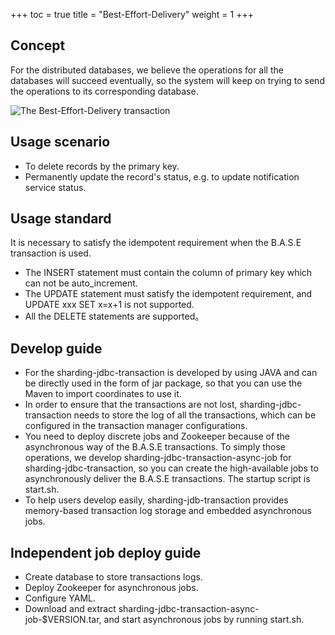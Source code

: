 +++
toc = true
title = "Best-Effort-Delivery"
weight = 1
+++

## Concept

For the distributed databases, we believe the operations for all the databases will succeed eventually, so the system will keep on trying to send the operations to its corresponding database.

![The Best-Effort-Delivery transaction](http://ovfotjrsi.bkt.clouddn.com/docs/img/architecture-soft-transaction-bed.png)

## Usage scenario

* To delete records by the primary key.
* Permanently update the record's status, e.g. to update notification service status.

## Usage standard

It is necessary to satisfy the idempotent requirement when the B.A.S.E transaction is used.

* The INSERT statement must contain the column of primary key which can not be auto_increment.
* The UPDATE statement must satisfy the idempotent requirement, and UPDATE xxx SET x=x+1 is not supported.
* All the DELETE statements are supported。

## Develop guide

* For the sharding-jdbc-transaction is developed by using JAVA and can be directly used in the form of jar package, so that you can use the Maven to import coordinates to use it.
* In order to ensure that the transactions are not lost, sharding-jdbc-transaction needs to store the log of all the transactions, which can be configured in the transaction manager configurations.
* You need to deploy discrete jobs and Zookeeper because of the asynchronous way of the B.A.S.E transactions. To simply those operations, we develop sharding-jdbc-transaction-async-job for sharding-jdbc-transaction, so you can create the high-available jobs to asynchronously deliver the B.A.S.E transactions. The startup script is start.sh.
* To help users develop easily, sharding-jdb-transaction provides memory-based transaction log storage and embedded asynchronous jobs.

## Independent job deploy guide

* Create database to store transactions logs.
* Deploy Zookeeper for asynchronous jobs.
* Configure YAML.
* Download and extract sharding-jdbc-transaction-async-job-$VERSION.tar, and start asynchronous jobs by running start.sh.
 